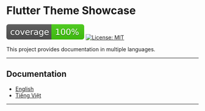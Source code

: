 # Flutter Theme Showcase

![coverage][coverage_badge]
[![License: MIT][license_badge]][license_link]

This project provides documentation in multiple languages.

---

## Documentation

-   [English](README.en.md)
-   [Tiếng Việt](README.vi.md)

---

[coverage_badge]: coverage_badge.svg
[license_badge]: https://img.shields.io/badge/license-MIT-blue.svg
[license_link]: https://opensource.org/licenses/MIT
